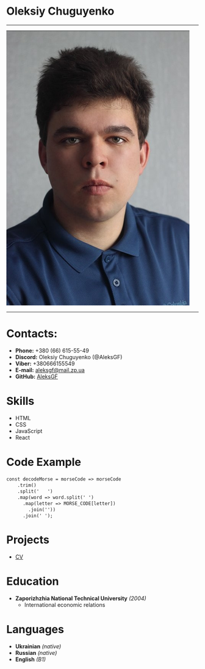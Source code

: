 # Oleksiy Chuguyenko
*****
![Photo](images/photo.jpg "Photo")
*****
# Contacts:
* **Phone:** +380&nbsp;(66)&nbsp;615-55-49
* **Discord:** Oleksiy&nbsp;Chuguyenko&nbsp;(@AleksGF)
* **Viber:** +380666155549
* **E-mail:** [aleksgf@mail.zp.ua](aleksgf@mail.zp.ua)
* **GitHub:** [AleksGF](https://github.com/AleksGF)


# Skills
* HTML
* CSS
* JavaScript
* React


# Code Example
```
const decodeMorse = morseCode => morseCode
    .trim()
    .split('   ')
    .map(word => word.split(' ')
      .map(letter => MORSE_CODE[letter])
        .join(''))
      .join(' ');
```


# Projects
* [CV](https://aleksgf.github.io/rsschool-cv/cv)

# Education
* **Zaporizhzhia National Technical University** *(2004)*
    * International economic relations


# Languages
* **Ukrainian** *(native)*
* **Russian** *(native)*
* **English** *(B1)*